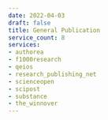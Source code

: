 ```yaml
---
date: 2022-04-03
draft: false
title: General Publication
service_count: 8
services:
- authorea
- f1000research
- qeios
- research_publishing_net
- scienceopen
- scipost
- substance
- the_winnover
---
```



